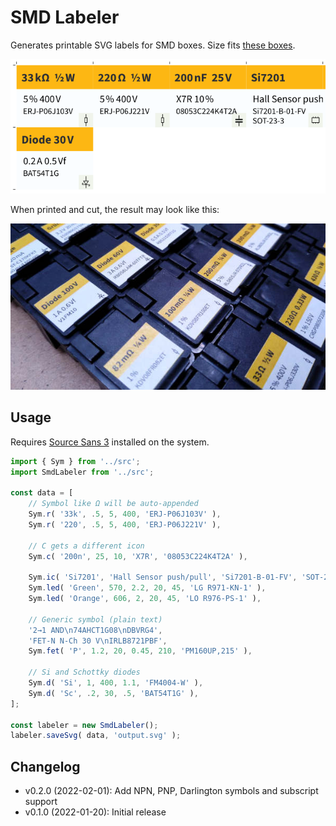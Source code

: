 # SMD Labeler

Generates printable SVG labels for SMD boxes. Size fits [these boxes][ww-esd1].

![](doc/sample-labels.png)

When printed and cut, the result may look like this:

![](doc/esd-boxes.jpg)

## Usage

Requires [Source Sans 3][ss3] installed on the system.

```ts
import { Sym } from '../src';
import SmdLabeler from '../src';

const data = [
    // Symbol like Ω will be auto-appended
    Sym.r( '33k', .5, 5, 400, 'ERJ-P06J103V' ),
    Sym.r( '220', .5, 5, 400, 'ERJ-P06J221V' ),
    
    // C gets a different icon
    Sym.c( '200n', 25, 10, 'X7R', '08053C224K4T2A' ),
    
    Sym.ic( 'Si7201', 'Hall Sensor push/pull', 'Si7201-B-01-FV', 'SOT-23-3' ),
    Sym.led( 'Green', 570, 2.2, 20, 45, 'LG R971-KN-1' ),
    Sym.led( 'Orange', 606, 2, 20, 45, 'LO R976-PS-1' ),
    
    // Generic symbol (plain text)
    '2→1 AND\n74AHCT1G08\nDBVRG4',
    'FET-N N-Ch 30 V\nIRLB8721PBF',
    Sym.fet( 'P', 1.2, 20, 0.45, 210, 'PM160UP,215' ),
    
    // Si and Schottky diodes
    Sym.d( 'Si', 1, 400, 1.1, 'FM4004-W' ),
    Sym.d( 'Sc', .2, 30, .5, 'BAT54T1G' ),
];

const labeler = new SmdLabeler();
labeler.saveSvg( data, 'output.svg' );
```

## Changelog

* v0.2.0 (2022-02-01): Add NPN, PNP, Darlington symbols and subscript support
* v0.1.0 (2022-01-20): Initial release

[ww-esd1]: https://www.reichelt.com/ch/de/esd-smd-klappbox-16-x-12-x-15-mm-deckel-schwarz-esd-box-1-sw-sw-p60405.html
[ss3]: https://github.com/adobe-fonts/source-sans
